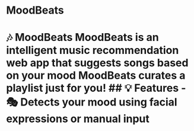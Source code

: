 # MoodBeats
# 🎶 MoodBeats  **MoodBeats** is an intelligent music recommendation web app that suggests songs based on your mood MoodBeats curates a playlist just for you!  ## 💡 Features  - 🎭 Detects your mood using facial expressions or manual input
